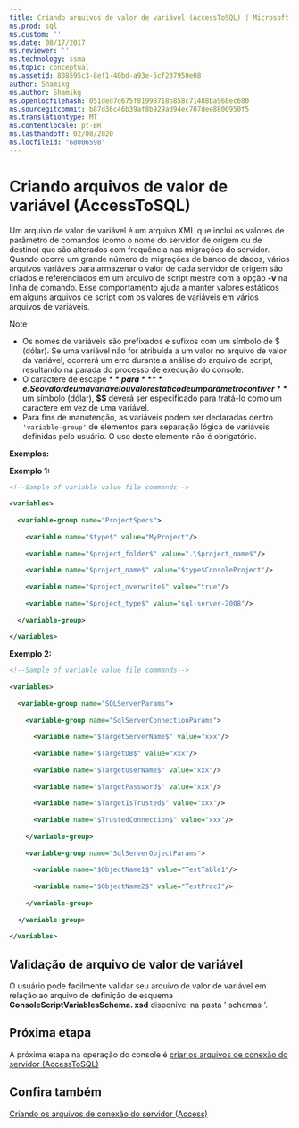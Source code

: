 ```yaml
---
title: Criando arquivos de valor de variável (AccessToSQL) | Microsoft Docs
ms.prod: sql
ms.custom: ''
ms.date: 08/17/2017
ms.reviewer: ''
ms.technology: ssma
ms.topic: conceptual
ms.assetid: 808595c3-8ef1-40bd-a93e-5cf237950e08
author: Shamikg
ms.author: Shamikg
ms.openlocfilehash: 051ded7d675f81998718b858c71488ba968ec680
ms.sourcegitcommit: b87d36c46b39af8b929ad94ec707dee8800950f5
ms.translationtype: MT
ms.contentlocale: pt-BR
ms.lasthandoff: 02/08/2020
ms.locfileid: "68006598"
---
```

# <a name="creating-variable-value-files-accesstosql"></a>Criando arquivos de valor de variável (AccessToSQL)
Um arquivo de valor de variável é um arquivo XML que inclui os valores de parâmetro de comandos (como o nome do servidor de origem ou de destino) que são alterados com frequência nas migrações do servidor. Quando ocorre um grande número de migrações de banco de dados, vários arquivos variáveis para armazenar o valor de cada servidor de origem são criados e referenciados em um arquivo de script mestre com a opção **-v** na linha de comando. Esse comportamento ajuda a manter valores estáticos em alguns arquivos de script com os valores de variáveis em vários arquivos de variáveis.  
  
> [!NOTE]  
> -  Os nomes de variáveis são prefixados e sufixos com um símbolo de $ (dólar). Se uma variável não for atribuída a um valor no arquivo de valor da variável, ocorrerá um erro durante a análise do arquivo de script, resultando na parada do processo de execução do console.  
> -  O caractere de escape **$** para **$$** é. Se o valor de uma variável ou valor estático de um parâmetro contiver **$** um símbolo (dólar), **$$** deverá ser especificado para tratá-lo como um caractere em vez de uma variável.  
> -  Para fins de manutenção, as variáveis podem ser declaradas dentro `'variable-group'` de elementos para separação lógica de variáveis definidas pelo usuário.  O uso deste elemento não é obrigatório.  
  
**Exemplos:**  
  
**Exemplo 1:**  
  
```xml  
<!--Sample of variable value file commands-->  
  
<variables>  
  
  <variable-group name="ProjectSpecs">  
  
    <variable name="$type$" value="MyProject"/>  
  
    <variable name="$project_folder$" value=".\$project_name$"/>  
  
    <variable name="$project_name$" value="$type$ConsoleProject"/>  
  
    <variable name="$project_overwrite$" value="true"/>  
  
    <variable name="$project_type$" value="sql-server-2008"/>  
  
  </variable-group>  
  
</variables>  
```  
**Exemplo 2:**  
  
```xml  
<!--Sample of variable value file commands-->  
  
<variables>  
  
  <variable-group name="SQLServerParams">  
  
    <variable-group name="SqlServerConnectionParams">  
  
      <variable name="$TargetServerName$" value="xxx"/>  
  
      <variable name="$TargetDB$" value="xxx"/>  
  
      <variable name="$TargetUserName$" value="xxx"/>  
  
      <variable name="$TargetPassword$" value="xxx"/>  
  
      <variable name="$TargetIsTrusted$" value="xxx"/>  
  
      <variable name="$TrustedConnection$" value="xxx"/>  
  
    </variable-group>  
  
    <variable-group name="SqlServerObjectParams">  
  
      <variable name="$ObjectName1$" value="TestTable1"/>  
  
      <variable name="$ObjectName2$" value="TestProc1"/>  
  
    </variable-group>  
  
  </variable-group>  
  
</variables>  
```  
  
## <a name="variable-value-file-validation"></a>Validação de arquivo de valor de variável  
O usuário pode facilmente validar seu arquivo de valor de variável em relação ao arquivo de definição de esquema **ConsoleScriptVariablesSchema. xsd** disponível na pasta ' schemas '.  
  
## <a name="next-step"></a>Próxima etapa  
A próxima etapa na operação do console é [criar os arquivos de conexão do servidor &#40;AccessToSQL&#41;](../../ssma/access/creating-the-server-connection-files-accesstosql.md)  
  
## <a name="see-also"></a>Confira também  
[Criando os arquivos de conexão do servidor (Access)](https://msdn.microsoft.com/829153be-aa8e-4162-87e8-69882feecf19)  
  
